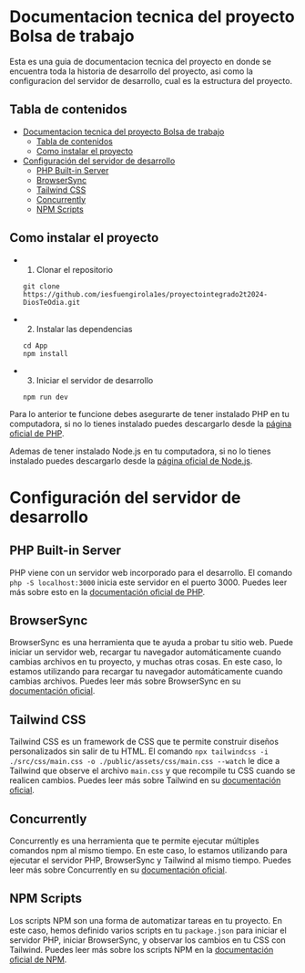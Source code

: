 # Documentacion tecnica del proyecto Bolsa de trabajo

Esta es una guia de documentacion tecnica del proyecto en donde se encuentra toda la historia de desarrollo del proyecto, asi como la configuracion del servidor de desarrollo, cual es la estructura del proyecto.

## Tabla de contenidos

- [Documentacion tecnica del proyecto Bolsa de trabajo](#documentacion-tecnica-del-proyecto-bolsa-de-trabajo)
  - [Tabla de contenidos](#tabla-de-contenidos)
  - [Como instalar el proyecto](#como-instalar-el-proyecto)
- [Configuración del servidor de desarrollo](#configuración-del-servidor-de-desarrollo)
  - [PHP Built-in Server](#php-built-in-server)
  - [BrowserSync](#browsersync)
  - [Tailwind CSS](#tailwind-css)
  - [Concurrently](#concurrently)
  - [NPM Scripts](#npm-scripts)

## Como instalar el proyecto

- 1. Clonar el repositorio
  ```
  git clone https://github.com/iesfuengirola1es/proyectointegrado2t2024-DiosTeOdia.git
  ```
- 2. Instalar las dependencias
  ```
  cd App
  npm install
  ```
- 3. Iniciar el servidor de desarrollo
  ```
  npm run dev
  ```

Para lo anterior te funcione debes asegurarte de tener instalado PHP en tu computadora, si no lo tienes instalado puedes descargarlo desde la [página oficial de PHP](https://www.php.net/downloads).

Ademas de tener instalado Node.js en tu computadora, si no lo tienes instalado puedes descargarlo desde la [página oficial de Node.js](https://nodejs.org/).

# Configuración del servidor de desarrollo

## PHP Built-in Server

PHP viene con un servidor web incorporado para el desarrollo. El comando `php -S localhost:3000` inicia este servidor en el puerto 3000. Puedes leer más sobre esto en la [documentación oficial de PHP](https://www.php.net/manual/en/features.commandline.webserver.php).

## BrowserSync

BrowserSync es una herramienta que te ayuda a probar tu sitio web. Puede iniciar un servidor web, recargar tu navegador automáticamente cuando cambias archivos en tu proyecto, y muchas otras cosas. En este caso, lo estamos utilizando para recargar tu navegador automáticamente cuando cambias archivos. Puedes leer más sobre BrowserSync en su [documentación oficial](https://www.browsersync.io/).

## Tailwind CSS

Tailwind CSS es un framework de CSS que te permite construir diseños personalizados sin salir de tu HTML. El comando `npx tailwindcss -i ./src/css/main.css -o ./public/assets/css/main.css --watch` le dice a Tailwind que observe el archivo `main.css` y que recompile tu CSS cuando se realicen cambios. Puedes leer más sobre Tailwind en su [documentación oficial](https://tailwindcss.com/docs).

## Concurrently

Concurrently es una herramienta que te permite ejecutar múltiples comandos npm al mismo tiempo. En este caso, lo estamos utilizando para ejecutar el servidor PHP, BrowserSync y Tailwind al mismo tiempo. Puedes leer más sobre Concurrently en su [documentación oficial](https://www.npmjs.com/package/concurrently).

## NPM Scripts

Los scripts NPM son una forma de automatizar tareas en tu proyecto. En este caso, hemos definido varios scripts en tu `package.json` para iniciar el servidor PHP, iniciar BrowserSync, y observar los cambios en tu CSS con Tailwind. Puedes leer más sobre los scripts NPM en la [documentación oficial de NPM](https://docs.npmjs.com/cli/v7/using-npm/scripts).
